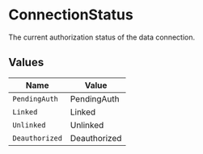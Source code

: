 # ConnectionStatus

The current authorization status of the data connection.


## Values

| Name           | Value          |
| -------------- | -------------- |
| `PendingAuth`  | PendingAuth    |
| `Linked`       | Linked         |
| `Unlinked`     | Unlinked       |
| `Deauthorized` | Deauthorized   |